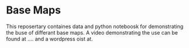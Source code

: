 # Base Maps
This reposertary containes data and python noteboosk for demonstrating the buse of differant base maps. A video demonstrating the use can be found at .... and a wordpress oist at.
